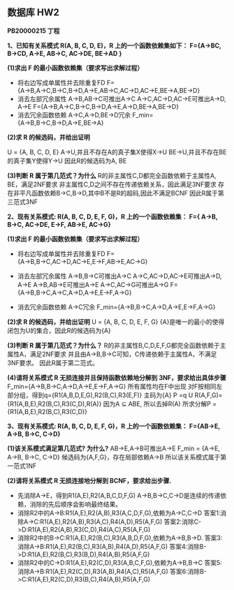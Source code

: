 ## 数据库 HW2

**PB20000215 丁程**

**1、已知有关系模式 R(A, B, C, D, E)，R 上的一个函数依赖集如下：**
**F={A→BC, B→CD, A→E, AB→C, AC→DE, BE→AD }**

**(1)求出 F 的最小函数依赖集（要求写出求解过程）**
* 将右边写成单属性并去除重复FD
F={A→B,A→C,B→C,B→D,A→E,AB→C,AC→D,AC→E,BE→A,BE→D}
* 消去左部冗余属性
A→B,AB→C可推出A→C
A→C,AC→D,AC→E可推出A→D, A→E
F={A→B,A→C,B→C,B→D,A→E,A→D,BE→A,BE→D}
* 消去冗余函数依赖
A→C,A→D,BE→D冗余
F_min={A→B,B→C,B→D,A→E,BE→A}

**(2)求 R 的候选码，并给出证明**

U = {A, B, C, D, E}
A→U,并且不存在A的真子集X使得X→U
BE→U,并且不存在BE的真子集Y使得Y→U
因此R的候选码为A, BE

**(3)判断 R 属于第几范式？为什么**
R的非主属性C,D都完全函数依赖于主属性A, BE，满足2NF要求
非主属性C,D之间不存在传递依赖关系，因此满足3NF要求
存在非平凡函数依赖B→C,B→D,其中B不是R的超码,因此不满足BCNF
因此R属于第三范式3NF


**2、现有关系模式: R(A, B, C, D, E, F, G)，R 上的一个函数依赖集：**
**F={ A→B, B→C, AC→DE, E→F, AB→E, AC→G}**

**(1)求出 F 的最小函数依赖集（要求写出求解过程）**
* 将右边写成单属性并去除重复FD
F={A→B,B→C,AC→D,AC→E,E→F,AB→E,AC→G}
* 消去左部冗余属性
A→B,B→C可推出A→C
A→C,AC→D,AC→E可推出A→D, A→E
A→B,AB→E可推出A→E
A→C,AC→G可推出A→G
F={A→B,B→C,A→C,A→D,A→E,E→F,A→G}

* 消去冗余函数依赖
A→C冗余
F_min={A→B,B→C,A→D,A→E,E→F,A→G}

**(2)求 R 的候选码，并给出证明**
U = {A, B, C, D, E, F, G}
{A}是唯一的最小的使得闭包为U的集合，因此R的候选码为{A}

**(3)判断 R 属于第几范式？为什么？**
R的非主属性B,C,D,E,F,G都完全函数依赖于主属性A，满足2NF要求
并且由A→B,B→C可知，C传递依赖于主属性A，不满足3NF要求。
因此R属于第二范式。

**(4)请将关系模式 R 无损连接并且保持函数依赖地分解到 3NF，要求给出具体步骤**
F_min={A→B,B→C,A→D,A→E,E→F,A→G}
所有属性均在F中出现
对F按相同左部分组，得到q={R1(A,B,D,E,G),R2(B,C),R3(E,F)}
主码为{A}
P =q U R(A,F,G)={R1(A,B,E),R2(B,C),R3(C,D),R(A)}
因为A ⊆ ABE, 所以去掉R(A)
所求分解P = {R1(A,B,E),R2(B,C),R3(C,D)}


**3、现有关系模式: R(A, B, C, D, E, F, G)，R 上的一个函数依赖集：**
**F={AB→E, A→B, B→C, C→D}**

**(1)该关系模式满足第几范式? 为什么?**
AB→E,A→B可推出A→E
F_min = {A→E, A→B, B→C, C→D}
候选码为{A,F,G}，存在局部依赖A→B
所以该关系模式属于第一范式1NF

**(2)请将关系模式 R 无损连接地分解到 BCNF，要求给出步骤.**
* 先消除A->E，得到R1(A,E),R2(A,B,C,D,F,G)
A->B,B->C,C->D是连续的传递依赖，消除的先后顺序会影响最终结果。
* 消除R2中的A->B:R1(A,E),R2(A,B),R3(A,C,D,F,G),依赖为A->C,C->D
答案1:消除A->C:R1(A,E),R2(A,B),R3(A,C),R4(A,D),R5(A,F,G)
答案2:消除C->D:R1(A,E),R2(A,B),R3(C,D),R4(A,C),R5(A,F,G)
* 消除R2中的B->C:R1(A,E),R2(B,C),R3(A,B,D,F,G),依赖为A->B,B->D.
答案3:消除A->B:R1(A,E),R2(B,C),R3(A,B),R4(A,D),R5(A,F,G)
答案4:消除B->D:R1(A,E),R2(B,C),R3(B,D),R4(A,B),R5(A,F,G)
* 消除R2中的C->D:R1(A,E),R2(C,D),R3(A,B,C,F,G),依赖为A->B,B->C
答案5:消除A->B:R1(A,E),R2(C,D),R3(A,B),R4(A,C),R5(A,F,G)
答案6:消除B->C:R1(A,E),R2(C,D),R3(B,C),R4(A,B),R5(A,F,G)

